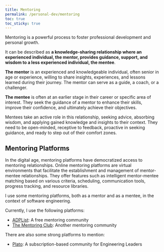 ```yaml
---
title: Mentoring
permalink: /personal-dev/mentoring
toc: true
toc_sticky: true
---
```


Mentoring is a powerful process to foster professional development and personal growth.

It can be described as **a knowledge-sharing relationship where an experienced individual, the mentor, provides guidance, support, and wisdom to a less experienced individual, the mentee**.

**The mentor** is an experienced and knowledgeable individual, often senior in age or experience, willing to share insights, experiences, and lessons learned during their journey. The mentor can serve as a guide, a coach, or a challenger.

**The mentee** is often at an earlier stage in their career or specific area of interest. They seek the guidance of a mentor to enhance their skills, improve their confidence, and ultimately achieve their objectives.

Mentees take an active role in this relationship, seeking advice, absorbing wisdom, and applying gained knowledge and insights to their context. They need to be open-minded, receptive to feedback, proactive in seeking guidance, and ready to step out of their comfort zones.

## Mentoring Platforms

In the digital age, mentoring platforms have democratized access to mentoring relationships. Online mentoring platforms are virtual environments that facilitate the establishment and management of mentor-mentee relationships. They offer features such as intelligent mentor-mentee matching based on various criteria, scheduling, communication tools, progress tracking, and resource libraries.

I use some mentoring platforms, both as a mentor and as a mentee, in the context of software engineering.

Currently, I use the following platforms:

- [ADPList](https://adplist.org): A free mentoring community
- [The Mentoring Club](https://www.mentoring-club.com): Another mentoring community

There are also some strong platforms to mention:

- [Plato](https://www.platohq.com/): A subscription-based community for Engineering Leaders
